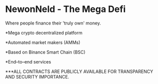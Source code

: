 # NewonNeld - The Mega Defi
Where people finance their 'truly own' money. 


*Mega crypto decentralized platform

*Automated market makers (AMMs)

*Based on Binance Smart Chain (BSC)

*End–to–end services



***ALL CONTRACTS ARE PUBLICLY AVAILABLE FOR TRANSPARENCY AND SECURITY IMPORTANCE.


